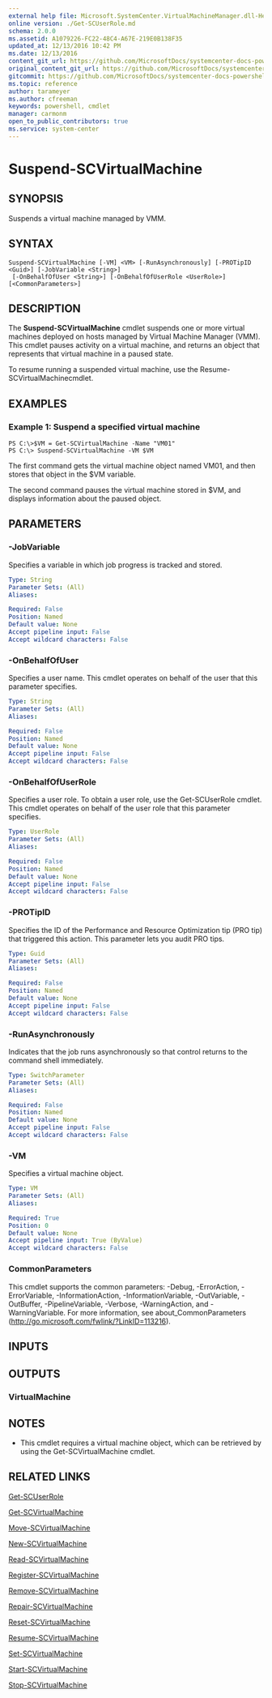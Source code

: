 ```yaml
---
external help file: Microsoft.SystemCenter.VirtualMachineManager.dll-Help.xml
online version: ./Get-SCUserRole.md
schema: 2.0.0
ms.assetid: A1079226-FC22-48C4-A67E-219E0B138F35
updated_at: 12/13/2016 10:42 PM
ms.date: 12/13/2016
content_git_url: https://github.com/MicrosoftDocs/systemcenter-docs-powershell/blob/master/systemcenter-cmdlets/VirtualMachineManager/v1/Suspend-SCVirtualMachine.md
original_content_git_url: https://github.com/MicrosoftDocs/systemcenter-docs-powershell/blob/master/systemcenter-cmdlets/VirtualMachineManager/v1/Suspend-SCVirtualMachine.md
gitcommit: https://github.com/MicrosoftDocs/systemcenter-docs-powershell/blob/ea9507ac2178040476af5407227db8cb97701ea9/systemcenter-cmdlets/VirtualMachineManager/v1/Suspend-SCVirtualMachine.md
ms.topic: reference
author: tarameyer
ms.author: cfreeman
keywords: powershell, cmdlet
manager: carmonm
open_to_public_contributors: true
ms.service: system-center
---
```


# Suspend-SCVirtualMachine

## SYNOPSIS
Suspends a virtual machine managed by VMM.

## SYNTAX

```
Suspend-SCVirtualMachine [-VM] <VM> [-RunAsynchronously] [-PROTipID <Guid>] [-JobVariable <String>]
 [-OnBehalfOfUser <String>] [-OnBehalfOfUserRole <UserRole>] [<CommonParameters>]
```

## DESCRIPTION
The **Suspend-SCVirtualMachine** cmdlet suspends one or more virtual machines deployed on hosts managed by Virtual Machine Manager (VMM).
This cmdlet pauses activity on a virtual machine, and returns an object that represents that virtual machine in a paused state.

To resume running a suspended virtual machine, use the Resume-SCVirtualMachinecmdlet.

## EXAMPLES

### Example 1: Suspend a specified virtual machine
```
PS C:\>$VM = Get-SCVirtualMachine -Name "VM01"
PS C:\> Suspend-SCVirtualMachine -VM $VM
```

The first command gets the virtual machine object named VM01, and then stores that object in the $VM variable.

The second command pauses the virtual machine stored in $VM, and displays information about the paused object.

## PARAMETERS

### -JobVariable
Specifies a variable in which job progress is tracked and stored.

```yaml
Type: String
Parameter Sets: (All)
Aliases: 

Required: False
Position: Named
Default value: None
Accept pipeline input: False
Accept wildcard characters: False
```

### -OnBehalfOfUser
Specifies a user name.
This cmdlet operates on behalf of the user that this parameter specifies.

```yaml
Type: String
Parameter Sets: (All)
Aliases: 

Required: False
Position: Named
Default value: None
Accept pipeline input: False
Accept wildcard characters: False
```

### -OnBehalfOfUserRole
Specifies a user role.
To obtain a user role, use the Get-SCUserRole cmdlet.
This cmdlet operates on behalf of the user role that this parameter specifies.

```yaml
Type: UserRole
Parameter Sets: (All)
Aliases: 

Required: False
Position: Named
Default value: None
Accept pipeline input: False
Accept wildcard characters: False
```

### -PROTipID
Specifies the ID of the Performance and Resource Optimization tip (PRO tip) that triggered this action.
This parameter lets you audit PRO tips.

```yaml
Type: Guid
Parameter Sets: (All)
Aliases: 

Required: False
Position: Named
Default value: None
Accept pipeline input: False
Accept wildcard characters: False
```

### -RunAsynchronously
Indicates that the job runs asynchronously so that control returns to the command shell immediately.

```yaml
Type: SwitchParameter
Parameter Sets: (All)
Aliases: 

Required: False
Position: Named
Default value: None
Accept pipeline input: False
Accept wildcard characters: False
```

### -VM
Specifies a virtual machine object.

```yaml
Type: VM
Parameter Sets: (All)
Aliases: 

Required: True
Position: 0
Default value: None
Accept pipeline input: True (ByValue)
Accept wildcard characters: False
```

### CommonParameters
This cmdlet supports the common parameters: -Debug, -ErrorAction, -ErrorVariable, -InformationAction, -InformationVariable, -OutVariable, -OutBuffer, -PipelineVariable, -Verbose, -WarningAction, and -WarningVariable. For more information, see about_CommonParameters (http://go.microsoft.com/fwlink/?LinkID=113216).

## INPUTS

## OUTPUTS

### VirtualMachine

## NOTES
* This cmdlet requires a virtual machine object, which can be retrieved by using the Get-SCVirtualMachine cmdlet.

## RELATED LINKS

[Get-SCUserRole](xref:VirtualMachineManager/v1/Get-SCUserRole.md)

[Get-SCVirtualMachine](xref:VirtualMachineManager/v1/Get-SCVirtualMachine.md)

[Move-SCVirtualMachine](xref:VirtualMachineManager/v1/Move-SCVirtualMachine.md)

[New-SCVirtualMachine](xref:VirtualMachineManager/v1/New-SCVirtualMachine.md)

[Read-SCVirtualMachine](xref:VirtualMachineManager/v1/Read-SCVirtualMachine.md)

[Register-SCVirtualMachine](xref:VirtualMachineManager/v1/Register-SCVirtualMachine.md)

[Remove-SCVirtualMachine](xref:VirtualMachineManager/v1/Remove-SCVirtualMachine.md)

[Repair-SCVirtualMachine](xref:VirtualMachineManager/v1/Repair-SCVirtualMachine.md)

[Reset-SCVirtualMachine](xref:VirtualMachineManager/v1/Reset-SCVirtualMachine.md)

[Resume-SCVirtualMachine](xref:VirtualMachineManager/v1/Resume-SCVirtualMachine.md)

[Set-SCVirtualMachine](xref:VirtualMachineManager/v1/Set-SCVirtualMachine.md)

[Start-SCVirtualMachine](xref:VirtualMachineManager/v1/Start-SCVirtualMachine.md)

[Stop-SCVirtualMachine](xref:VirtualMachineManager/v1/Stop-SCVirtualMachine.md)


